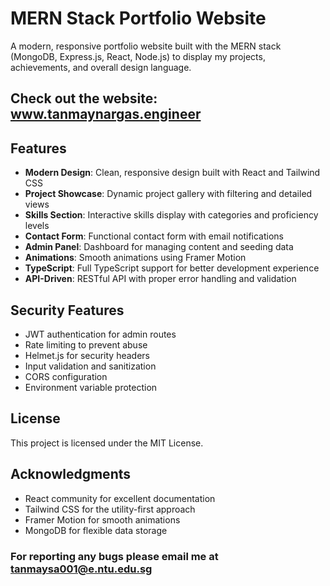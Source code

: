 # MERN Stack Portfolio Website

A modern, responsive portfolio website built with the MERN stack (MongoDB, Express.js, React, Node.js) to 
display my projects, achievements, and overall design language.

## Check out the website: www.tanmaynargas.engineer

## Features

- **Modern Design**: Clean, responsive design built with React and Tailwind CSS
- **Project Showcase**: Dynamic project gallery with filtering and detailed views
- **Skills Section**: Interactive skills display with categories and proficiency levels
- **Contact Form**: Functional contact form with email notifications
- **Admin Panel**: Dashboard for managing content and seeding data
- **Animations**: Smooth animations using Framer Motion
- **TypeScript**: Full TypeScript support for better development experience
- **API-Driven**: RESTful API with proper error handling and validation

## Security Features

- JWT authentication for admin routes
- Rate limiting to prevent abuse
- Helmet.js for security headers
- Input validation and sanitization
- CORS configuration
- Environment variable protection

## License

This project is licensed under the MIT License.

## Acknowledgments

- React community for excellent documentation
- Tailwind CSS for the utility-first approach
- Framer Motion for smooth animations
- MongoDB for flexible data storage

### For reporting any bugs please email me at tanmaysa001@e.ntu.edu.sg
